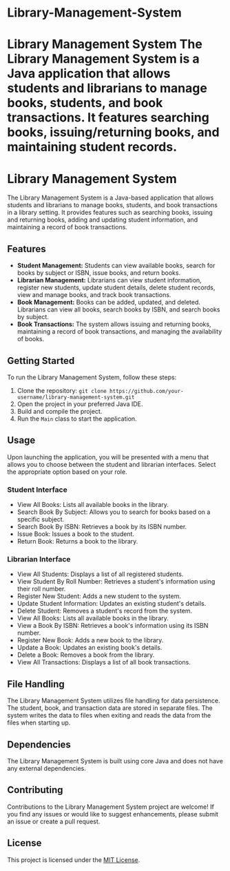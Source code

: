 # Library-Management-System
# Library Management System  The Library Management System is a Java application that allows students and librarians to manage books, students, and book transactions. It features searching books, issuing/returning books, and maintaining student records.


# Library Management System

The Library Management System is a Java-based application that allows students and librarians to manage books, students, and book transactions in a library setting. It provides features such as searching books, issuing and returning books, adding and updating student information, and maintaining a record of book transactions.

## Features

- **Student Management:** Students can view available books, search for books by subject or ISBN, issue books, and return books.
- **Librarian Management:** Librarians can view student information, register new students, update student details, delete student records, view and manage books, and track book transactions.
- **Book Management:** Books can be added, updated, and deleted. Librarians can view all books, search books by ISBN, and search books by subject.
- **Book Transactions:** The system allows issuing and returning books, maintaining a record of book transactions, and managing the availability of books.

## Getting Started

To run the Library Management System, follow these steps:

1. Clone the repository: `git clone https://github.com/your-username/library-management-system.git`
2. Open the project in your preferred Java IDE.
3. Build and compile the project.
4. Run the `Main` class to start the application.

## Usage

Upon launching the application, you will be presented with a menu that allows you to choose between the student and librarian interfaces. Select the appropriate option based on your role.

### Student Interface

- View All Books: Lists all available books in the library.
- Search Book By Subject: Allows you to search for books based on a specific subject.
- Search Book By ISBN: Retrieves a book by its ISBN number.
- Issue Book: Issues a book to the student.
- Return Book: Returns a book to the library.

### Librarian Interface

- View All Students: Displays a list of all registered students.
- View Student By Roll Number: Retrieves a student's information using their roll number.
- Register New Student: Adds a new student to the system.
- Update Student Information: Updates an existing student's details.
- Delete Student: Removes a student's record from the system.
- View All Books: Lists all available books in the library.
- View a Book By ISBN: Retrieves a book's information using its ISBN number.
- Register New Book: Adds a new book to the library.
- Update a Book: Updates an existing book's details.
- Delete a Book: Removes a book from the library.
- View All Transactions: Displays a list of all book transactions.

## File Handling

The Library Management System utilizes file handling for data persistence. The student, book, and transaction data are stored in separate files. The system writes the data to files when exiting and reads the data from the files when starting up.

## Dependencies

The Library Management System is built using core Java and does not have any external dependencies.

## Contributing

Contributions to the Library Management System project are welcome! If you find any issues or would like to suggest enhancements, please submit an issue or create a pull request.

## License

This project is licensed under the [MIT License](LICENSE).

